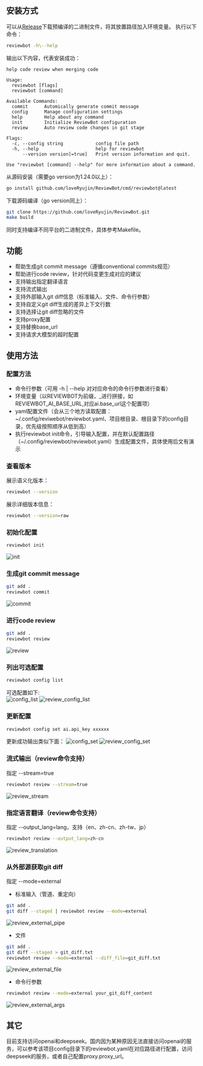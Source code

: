 ## 安装方式
可以从[Release](https://github.com/loveRyujin/ReviewBot/releases)下载预编译的二进制文件，将其放置路径加入环境变量。
执行以下命令：
```sh
reviewbot -h\--help
```  

输出以下内容，代表安装成功：
```
help code review when merging code

Usage:
  reviewbot [flags]
  reviewbot [command]

Available Commands:
  commit      Automically generate commit message
  config      Manage configuration settings
  help        Help about any command
  init        Initialize ReviewBot configuration
  review      Auto review code changes in git stage

Flags:
  -c, --config string            config file path
  -h, --help                     help for reviewbot
      --version version[=true]   Print version information and quit.

Use "reviewbot [command] --help" for more information about a command.
```  

从源码安装（需要go version为1.24.0以上）：
```sh
go install github.com/loveRyujin/ReviewBot/cmd/reviewbot@latest
```

下载源码编译（go version同上）：
```sh
git clone https://github.com/loveRyujin/ReviewBot.git
make build
```
同时支持编译不同平台的二进制文件，具体参考Makefile。

## 功能
- 帮助生成git commit message（遵循conventional commits规范）
- 帮助进行code review，针对代码变更生成对应的建议
- 支持输出指定翻译语言
- 支持流式输出
- 支持外部输入git diff信息（标准输入、文件、命令行参数）
- 支持自定义git diff生成的差异上下文行数
- 支持选择让git diff忽略的文件
- 支持proxy配置
- 支持替换base_url
- 支持请求大模型的超时配置

## 使用方法
### 配置方法
- 命令行参数（可用 -h | --help 对对应命令的命令行参数进行查看）
- 环境变量（以REVIEWBOT为前缀，_进行拼接，如REVIEWBOT_AI_BASE_URL,对应ai.base_url这个配置项）
- yaml配置文件（会从三个地方读取配置：~/.config/reviwebot/reviewbot.yaml、项目根目录、根目录下的config目录，优先级按照顺序从低到高）
- 执行reviewbot init命令，引导输入配置，并在默认配置路径（~/.config/reviewbot/reviewbot.yaml）生成配置文件，具体使用后文有演示

### 查看版本
展示语义化版本：
```sh
reviewbot --version
```
展示详细版本信息：
```sh
reviewbot --version=raw
```
### 初始化配置
```sh
reviewbot init
```
![init](./images/init.gif)

### 生成git commit message
```sh
git add .
reviewbot commit
```
![commit](./images/commit.gif)
  
### 进行code review
```sh
git add .
reviewbot review
```
![review](./images/review.gif)

### 列出可选配置
```sh
reviewbot config list
```
可选配置如下:  
![config_list](./images/config_list.png)
![review_config_list](./images/review_config_list.gif)


### 更新配置
```sh
reviewbot config set ai.api_key xxxxxx
```
更新成功输出类似下面：
![config_set](./images/config_set.png)
![review_config_set](./images/review_config_set.gif)
### 流式输出（review命令支持）
指定 --stream=true
```sh
reviewbot review --stream=true
```
![review_stream](./images/review_stream.gif)
### 指定语言翻译（review命令支持）
指定 --output_lang=lang，支持（en、zh-cn、zh-tw、jp）  

```sh
reviewbot review --output_lang=zh-cn
```
![review_translation](./images/review_translation.gif)
### 从外部源获取git diff
指定 --mode=external  

- 标准输入（管道、重定向）
```sh
git add .
git diff --staged | reviewbot review --mode=external
```
![review_external_pipe](./images/review_external_pipe.gif)
- 文件
```sh
git add .
git diff --staged > git_diff.txt
reviewbot review --mode=external --diff_file=git_diff.txt
```
![review_external_file](./images/review_external_file.gif)
- 命令行参数
```sh
reviewbot review --mode=external your_git_diff_content
```
![review_external_args](./images/review_external_args.gif)

## 其它
目前支持访问openai和deepseek。国内因为某种原因无法直接访问openai的服务，可以参考该项目config目录下的reviewbot.yaml在对应路径进行配置，访问deepseek的服务，或者自己配置proxy.proxy_url。